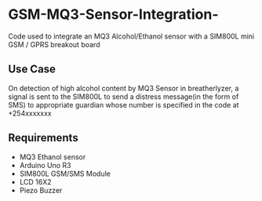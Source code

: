 # GSM-MQ3-Sensor-Integration-
Code used to integrate an MQ3 Alcohol/Ethanol sensor with a SIM800L mini GSM / GPRS breakout board
## Use Case
On detection of high alcohol content by MQ3 Sensor in breatherlyzer, a signal is sent to the SIM800L to send a distress message(in the form of SMS) to appropriate guardian whose number is specified in the code at +254xxxxxxx

## Requirements
- MQ3 Ethanol sensor
- Arduino Uno R3
- SIM800L GSM/SMS Module
- LCD 16X2
- Piezo Buzzer
